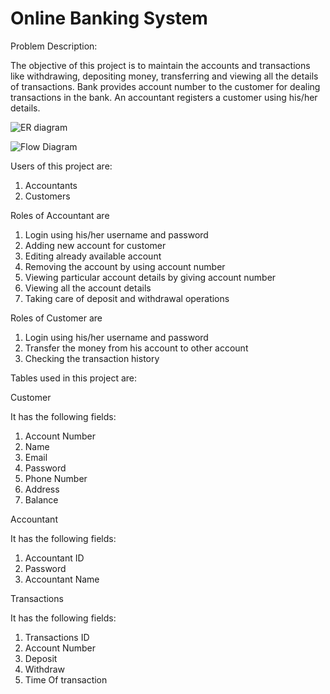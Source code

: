 # Online Banking System

Problem Description:


The objective of this project is to maintain the accounts and transactions like withdrawing, depositing money, transferring and viewing all the details of transactions. Bank provides account number to the customer for dealing transactions in the bank. An accountant registers a customer using his/her details. 

 ![ER diagram](https://lh6.googleusercontent.com/-zlI1jSs_OL6kSrRsFhgy9kkayJYVFrYHpkw4rPdFpumJNPQSkg4eaL62pywxfeTg6M=w2400)
 
 ![Flow Diagram](https://lh3.googleusercontent.com/XVYCcmag8YyKN2buaDxd0DvbQZECprekYFKKCk1ESynnLjFF1TPv4v_4F03mosNRymc=w2400)



Users of this project are:

1. Accountants
2. Customers


Roles of Accountant are

1. Login using his/her username and password
2. Adding new account for customer
3. Editing already available account
4. Removing the account by using account number
5. Viewing particular account details by giving account number
6. Viewing all the account details
7. Taking care of deposit and withdrawal operations



Roles of Customer are

1. Login using his/her username and password
2. Transfer the money from his account to other account
3. Checking the transaction history


Tables used in this project are:

Customer

It has the following fields:

1. Account Number
2. Name
3. Email
4. Password
5. Phone Number
6. Address
7. Balance

Accountant

It has the following fields:

1. Accountant ID
2. Password
3. Accountant Name

Transactions 

It has the following fields:

1. Transactions ID
2. Account Number
3. Deposit
4. Withdraw
5. Time Of transaction
